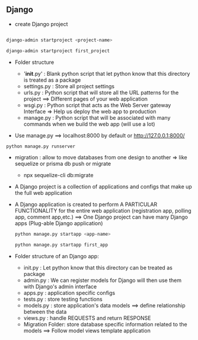 ## Django

- create Django project

```bash

django-admin startproject <project-name>

django-admin startproject first_project
```

- Folder structure

  - '**init**.py' : Blank python script that let python know that this directory is treated as a package
  - settings.py : Store all project settings
  - urls.py : Python script that will store all the URL patterns for the project ==> Different pages of your web application
  - wsgi.py : Python script that acts as the Web Server gateway Interface => Help us deploy the web app to production
  - manage.py : Python script that will be associated with many commands when we build the web app (will use a lot)

- Use manage.py ==> localhost:8000 by default or http://127.0.0.1:8000/

```bash
python manage.py runserver
```

- migration : allow to move databases from one design to another => like sequelize or prisma db push or migrate

  - npx sequelize-cli db:migrate

- A Django project is a collection of applications and configs that make up the full web application
- A Django application is created to perform A PARTICULAR FUNCTIONALITY for the entire web application (registration app, polling app, comment app,etc.)
  ==> One Django project can have many Django apps (Plug-able Django application)

  ```bash
  python manage.py startapp <app-name>

  python manage.py startapp first_app
  ```

- Folder structure of an Django app:
  - init.py : Let python know that this directory can be treated as package
  - admin.py : We can register models for Django will then use them with Django's admin interface
  - apps.py : application specific configs
  - tests.py : store testing functions
  - models.py : store application's data models ==> define relationship between the data
  - views.py : handle REQUESTS and return RESPONSE
  - Migration Folder: store database specific information related to the models
    ==> Follow model views template application
